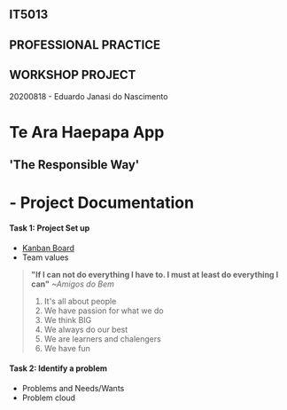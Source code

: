 ## IT5013
## PROFESSIONAL PRACTICE
## WORKSHOP PROJECT
20200818 - Eduardo Janasi do Nascimento

# Te Ara Haepapa App
## 'The Responsible Way'

# - Project Documentation

#### Task 1: Project Set up 
- [Kanban Board](https://github.com/ejan201/te-ara-haepapa-app/projects/1)
- Team values
> **"If I can not do everything I have to. I must at least do everything I can"** *~Amigos do Bem*
>1. It's all about people
>2. We have passion for what we do
>3. We think BIG
>4. We always do our best
>5. We are learners and chalengers
>6. We have fun

#### Task 2: Identify a problem
- Problems and Needs/Wants
- Problem cloud
